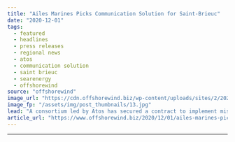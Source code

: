 ```yaml
---
title: "Ailes Marines Picks Communication Solution for Saint-Brieuc"
date: "2020-12-01"
tags: 
  - featured
  - headlines
  - press releases
  - regional news
  - atos
  - communication solution
  - saint brieuc
  - searenergy
  - offshorewind
source: "offshorewind"
image_url: "https://cdn.offshorewind.biz/wp-content/uploads/sites/2/2020/12/01114002/Ailes-Marines-Picks-Communication-Solution-for-Saint-Brieuc.jpg"
image_fp: "/assets/img/post_thumbnails/13.jpg"
lead: "A consortium led by Atos has secured a contract to implement mission-critical communication solutions"
article_url: "https://www.offshorewind.biz/2020/12/01/ailes-marines-picks-communication-solution-for-saint-brieuc/"
---
```


---
